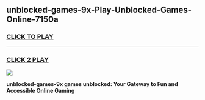 
## unblocked-games-9x-Play-Unblocked-Games-Online-7150a
<h3>
<a href="https://premium76.site?title=unblocked-games-9x&ref=24A">CLICK TO PLAY</a></h3>
<hr>

<h3>
<a href="https://premium76.site?title=unblocked-games-9x&ref=24A">CLICK 2 PLAY</a>
  
</h3>

<a href="https://premium76.site?title=unblocked-games-9x&ref=24A"><img src="https://clearcache.store/games.png"></a>


**unblocked-games-9x games unblocked: Your Gateway to Fun and Accessible Online Gaming**
